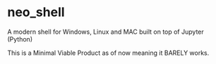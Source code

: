 # neo_shell
A modern shell for Windows, Linux and MAC built on top of Jupyter (Python)

This is a Minimal Viable Product as of now meaning it BARELY works.


